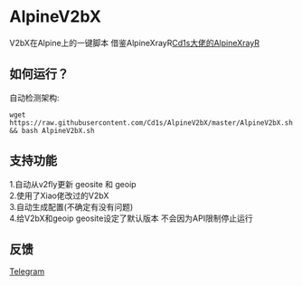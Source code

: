 
# AlpineV2bX
V2bX在Alpine上的一键脚本
借鉴AlpineXrayR[Cd1s大佬的AlpineXrayR](https://github.com/Cd1s/alpineXrayR)
## 如何运行？
自动检测架构:
```shell
wget https://raw.githubusercontent.com/Cd1s/AlpineV2bX/master/AlpineV2bX.sh && bash AlpineV2bX.sh
```
## 支持功能
1.自动从v2fly更新 geosite 和 geoip   
2.使用了Xiao佬改过的V2bX    
3.自动生成配置(不确定有没有问题)   
4.给V2bX和geoip geosite设定了默认版本 不会因为API限制停止运行  
## 反馈
[Telegram](https://t.me/yuwansama)

